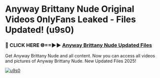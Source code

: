# Anyway Brittany Nude Original Videos 0nlyFans Leaked - Files Updated! (u9s0)

<h3>🔴 CLICK HERE 🌐==►► <a href="https://tinyurl.com/4mcuefdz" rel="nofollow">Anyway Brittany Nude Updated Files</a></h3>

Get Anyway Brittany Nude and all content. Now you can access all videos and pictures of Anyway Brittany Nude. New Updated Files 2025!

[![u9s0](https://i.imgur.com/StAQSOY.gif)](https://tinyurl.com/4mcuefdz)
